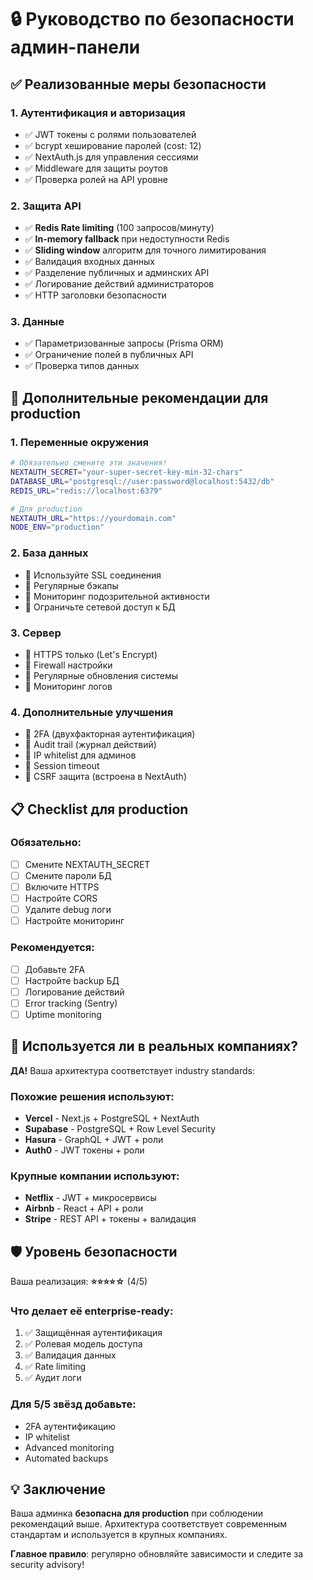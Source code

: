 # 🔒 Руководство по безопасности админ-панели

## ✅ Реализованные меры безопасности

### 1. Аутентификация и авторизация
- ✅ JWT токены с ролями пользователей
- ✅ bcrypt хеширование паролей (cost: 12)
- ✅ NextAuth.js для управления сессиями
- ✅ Middleware для защиты роутов
- ✅ Проверка ролей на API уровне

### 2. Защита API
- ✅ **Redis Rate limiting** (100 запросов/минуту)
- ✅ **In-memory fallback** при недоступности Redis
- ✅ **Sliding window** алгоритм для точного лимитирования
- ✅ Валидация входных данных
- ✅ Разделение публичных и админских API
- ✅ Логирование действий администраторов
- ✅ HTTP заголовки безопасности

### 3. Данные
- ✅ Параметризованные запросы (Prisma ORM)
- ✅ Ограничение полей в публичных API
- ✅ Проверка типов данных

## 🚀 Дополнительные рекомендации для production

### 1. Переменные окружения
```bash
# Обязательно смените эти значения!
NEXTAUTH_SECRET="your-super-secret-key-min-32-chars"
DATABASE_URL="postgresql://user:password@localhost:5432/db"
REDIS_URL="redis://localhost:6379"

# Для production
NEXTAUTH_URL="https://yourdomain.com"
NODE_ENV="production"
```

### 2. База данных
- 🔧 Используйте SSL соединения
- 🔧 Регулярные бэкапы
- 🔧 Мониторинг подозрительной активности
- 🔧 Ограничьте сетевой доступ к БД

### 3. Сервер
- 🔧 HTTPS только (Let's Encrypt)
- 🔧 Firewall настройки
- 🔧 Регулярные обновления системы
- 🔧 Мониторинг логов

### 4. Дополнительные улучшения
- 🔧 2FA (двухфакторная аутентификация)
- 🔧 Audit trail (журнал действий)
- 🔧 IP whitelist для админов
- 🔧 Session timeout
- 🔧 CSRF защита (встроена в NextAuth)

## 📋 Checklist для production

### Обязательно:
- [ ] Смените NEXTAUTH_SECRET
- [ ] Смените пароли БД
- [ ] Включите HTTPS
- [ ] Настройте CORS
- [ ] Удалите debug логи
- [ ] Настройте мониторинг

### Рекомендуется:
- [ ] Добавьте 2FA
- [ ] Настройте backup БД
- [ ] Логирование действий
- [ ] Error tracking (Sentry)
- [ ] Uptime monitoring

## 🏢 Используется ли в реальных компаниях?

**ДА!** Ваша архитектура соответствует industry standards:

### Похожие решения используют:
- **Vercel** - Next.js + PostgreSQL + NextAuth
- **Supabase** - PostgreSQL + Row Level Security
- **Hasura** - GraphQL + JWT + роли
- **Auth0** - JWT токены + роли

### Крупные компании используют:
- **Netflix** - JWT + микросервисы
- **Airbnb** - React + API + роли
- **Stripe** - REST API + токены + валидация

## 🛡️ Уровень безопасности

Ваша реализация: **⭐⭐⭐⭐☆** (4/5)

### Что делает её enterprise-ready:
1. ✅ Защищённая аутентификация
2. ✅ Ролевая модель доступа  
3. ✅ Валидация данных
4. ✅ Rate limiting
5. ✅ Аудит логи

### Для 5/5 звёзд добавьте:
- 2FA аутентификацию
- IP whitelist
- Advanced monitoring
- Automated backups

## 💡 Заключение

Ваша админка **безопасна для production** при соблюдении рекомендаций выше. 
Архитектура соответствует современным стандартам и используется в крупных компаниях.

**Главное правило**: регулярно обновляйте зависимости и следите за security advisory!
